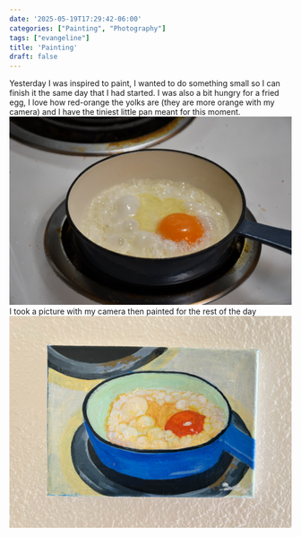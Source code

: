 ```yaml
---
date: '2025-05-19T17:29:42-06:00'
categories: ["Painting", "Photography"]
tags: ["evangeline"]
title: 'Painting'
draft: false
---
```


Yesterday I was inspired to paint, I wanted to do something small so I can finish it the same day that I had started. I was also a bit hungry for a fried egg, I love how red-orange the yolks are (they are more orange with my camera) and I have the tiniest little pan meant for this moment. 
![](/images/eggs.jpg)
I took a picture with my camera then painted for the rest of the day
![](/images/painting1.jpg)
